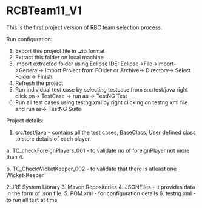 # RCBTeam11_V1
This is the first project version of RBC team selection process.

Run configuration:
1. Export this project file in .zip format
2. Extract this folder on local machine
3. Import extracted folder using Eclipse IDE:
  Eclipse->File->Import->General-> Import Project from FOlder or Archive-> Directory->   Select Folder-> Finish.
4. Refresh the project
5. Run individual test case by selecting testcase from src/test/java right click on->  TestCase -> run as -> TestNG Test
6. Run all test cases using testng.xml by right clicking on testng.xml file and run as-> TestNG Suite

Project details:
1. src/test/java - contains all the test cases, BaseClass, User defined class to store details of each player.

  a. TC_checkForeignPlayers_001 - to validate no of foreignPlayer not more than 4.
  
  b. TC_CheckWicketKeeper_002 - to validate that there is atleast one Wicket-Keeper
  
2.JRE System Library
3. Maven Repositories
4. JSONFiles - it provides data in the form of json file.
5. POM.xml - for configuration details
6. testng.xml - to run all test at time
